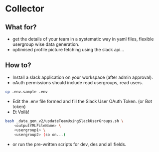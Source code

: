 # Collector
## What for?
- get the details of your team in a systematic way in yaml files, flexible usergroup wise data generation.
- optimised profile picture fetching using the slack api...
## How to?
- Install a slack application on your workspace (after admin approval).
- oAuth permissions should include read usergroups, read users.
```bash
cp .env.sample .env
```
- Edit the .env file formed and fill the Slack User OAuth Token. (or Bot token)
- Et Voilà!
```bash
bash _data_gen_v2/updateTeamUsingSlackUserGroups.sh \
    <outputYMLFileName> \
    <usergroup1> \
    <usergroup2> (so on...)
```
- or run the pre-written scripts for dev, des and all fields.